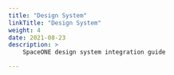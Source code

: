 ```yaml
---
title: "Design System"
linkTitle: "Design System"
weight: 4
date: 2021-08-23
description: >
    SpaceONE design system integration guide

---
```



